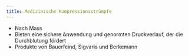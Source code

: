 ```yaml
---
title: Medizinische Kompressionsstrümpfe
---
```


- Nach Mass
- Bieten eine sichere Anwendung und genormten Druckverlauf, der die Durchblutung fördert
- Produkte von Bauerfeind, Sigvaris und Berkemann
